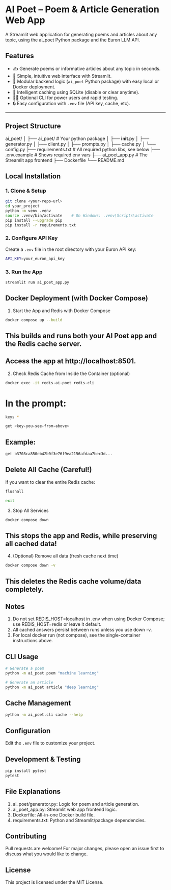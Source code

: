 # AI Poet – Poem & Article Generation Web App

A Streamlit web application for generating poems and articles about any topic, using the ai_poet Python package and the Euron LLM API.

## Features

- ✍️  Generate poems or informative articles about any topic in seconds.
- 🎨  Simple, intuitive web interface with Streamlit.
- 🔄  Modular backend logic (`ai_poet` Python package) with easy local or Docker deployment.
- 💾  Intelligent caching using SQLite (disable or clear anytime).
- 👩‍💻  Optional CLI for power users and rapid testing.
- 🔒  Easy configuration with `.env` file (API key, cache, etc).

---

## Project Structure

ai_poet/
│
├── ai_poet/                 # Your python package
│   ├── __init__.py
│   ├── generator.py
│   ├── client.py
│   ├── prompts.py
│   ├── cache.py
│   └── config.py
├── requirements.txt         # All required python libs, see below
├── .env.example             # Shows required env vars
├── ai_poet_app.py           # The Streamlit app frontend
├── Dockerfile
└── README.md

## Local Installation

### 1. Clone & Setup

```bash
git clone <your-repo-url>
cd your_project
python -m venv .venv
source .venv/bin/activate    # On Windows: .venv\Scripts\activate
pip install --upgrade pip
pip install -r requirements.txt
```

### 2. Configure API Key

Create a `.env` file in the root directory with your Euron API key:

```bash
API_KEY=your_euron_api_key
```

### 3. Run the App

```bash
streamlit run ai_poet_app.py
```

## Docker Deployment (with Docker Compose)

1. Start the App and Redis with Docker Compose

```bash
docker compose up --build
```

## This builds and runs both your AI Poet app and the Redis cache server.
## Access the app at http://localhost:8501.

2. Check Redis Cache from Inside the Container (optional)

```bash
docker exec -it redis-ai-poet redis-cli
```

# In the prompt:
```bash
keys *
```

```bash
get <key-you-see-from-above>
```
## Example:

```bash
get b3708ca850eb42b0f3e76f9ea2156afdaa7bec3d...
```

## Delete All Cache (Careful!)
If you want to clear the entire Redis cache:

```bash
flushall
```

```bash
exit
```

3. Stop All Services

```bash
docker compose down
```
## This stops the app and Redis, while preserving all cached data!

4. (Optional) Remove all data (fresh cache next time)

```bash
docker compose down -v
```
## This deletes the Redis cache volume/data completely.

## Notes

1. Do not set REDIS_HOST=localhost in .env when using Docker Compose; use REDIS_HOST=redis or leave it default.
2. All cached answers persist between runs unless you use down -v.
3. For local docker run (not compose), see the single-container instructions above.

## CLI Usage

```bash
# Generate a poem
python -m ai_poet poem "machine learning"

# Generate an article
python -m ai_poet article "deep learning"
``` 

## Cache Management

```bash
python -m ai_poet.cli cache --help
```  

## Configuration

Edit the `.env` file to customize your project.

## Development & Testing

```bash
pip install pytest
pytest
```

## File Explanations

1. ai_poet/generator.py: Logic for poem and article generation.
2. ai_poet_app.py: Streamlit web app frontend logic.
3. Dockerfile: All-in-one Docker build file.
4. requirements.txt: Python and Streamlit/package dependencies.

## Contributing

Pull requests are welcome! For major changes, please open an issue first to discuss what you would like to change.

## License

This project is licensed under the MIT License.    


